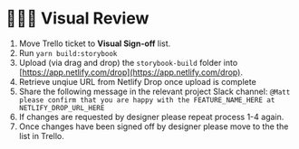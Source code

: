 # 👨🏻‍🎨 Visual Review

1. Move Trello ticket to **Visual Sign-off** list.
2. Run `yarn build:storybook`
3. Upload (via drag and drop) the `storybook-build` folder into [https://app.netlify.com/drop](https://app.netlify.com/drop).
4. Retrieve unqiue URL from Netlify Drop once upload is complete
5. Share the following message in the relevant project Slack channel: `@Matt please confirm that you are happy with the FEATURE_NAME_HERE at NETLIFY_DROP_URL_HERE`
6. If changes are requested by designer please repeat process 1-4 again.
7. Once changes have been signed off by designer please move to the the list in Trello.